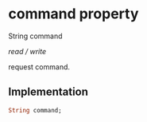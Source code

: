 


# command property







String command
  
_<span class="feature">read / write</span>_



<p>request command.</p>



## Implementation

```dart
String command;
```







